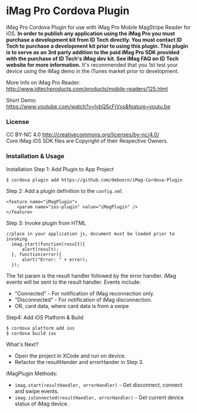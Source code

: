 # iMag Pro  Cordova Plugin

iMag Pro Cordova Plugin for use with iMag Pro Mobile MagStripe Reader for iOS. <b>In order to publish any application using the iMag Pro you must purchase a development kit from ID Tech directly. You must contact ID Tech to purchase a development kit prior to using this plugin. This plugin is to serve as an 3rd party addition to the paid iMag Pro SDK provided with the purchase of ID Tech's iMag dev kit. See iMag FAQ on ID Tech website for more information.</b> It's recommended that you 1st test your device using the iMag demo in the iTunes market prior to development.

More Info on iMag Pro Reader: <br>
http://www.idtechproducts.com/products/mobile-readers/125.html

Short Demo: <br>
https://www.youtube.com/watch?v=IvbQ5cFjVxs&feature=youtu.be

### License

CC BY-NC 4.0 http://creativecommons.org/licenses/by-nc/4.0/<br>
Core iMag iOS SDK files are Copyright of their Respective Owners.

### Installation & Usage

Installation Step 1: Add Plugin to App Project
```
$ cordova plugin add https://github.com/deboorn/iMag-Cordova-Plugin
```
Step 2: Add a plugin definition to the `config.xml`
```
<feature name="iMagPlugin">
    <param name="ios-plugin" value="iMagPlugin" />
</feature>
```

Step 3: Invoke plugin from HTML
```
//place in your application js, document must be loaded prior to invoking
  imag.start(function(result){
      alert(result);
  }, function(error){
      alert("Error: " + error);
  });
```

The 1st param is the result handler followed by the error handler. iMag events will be sent to the result handler. 
Events include:
- "Connected" - For notification of iMag reconnection only.
- "Disconnected" - For notification of iMag disconnection.
- OR, card data, where card data is from a swipe

Step4: Add iOS Platform & Build
```
$ cordova platform add ios
$ cordova build ios
```

What's Next?<br>
- Open the project in XCode and run on device.
- Refactor the resultHander and errorHander in Step 3.

iMagPlugin Methods:
- `imag.start(resultHandler, errorHandler)` - Get disconnect, connect and swipe events.
- `imag.isConnected(resultHandler, errorHandler)` - Get current device status of iMag device.